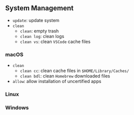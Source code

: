 ## System Management

- `update`: update system
- `clean`
  - `clean`: empty trash
  - `clean log`: clean logs
  - `clean vs`: clean `VSCode` cache files

### macOS

- `clean`
  - `clean cc`: clean cache files in `$HOME/Library/Caches/`
  - `clean bdl`: clean `Homebrew` downloaded files
- `allow`: allow installation of uncertified apps

### Linux

### Windows
